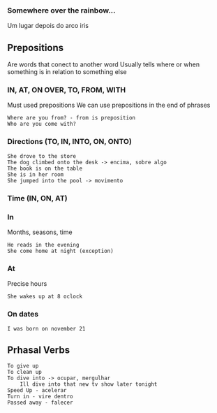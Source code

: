 ### Somewhere over the rainbow...
Um lugar depois do arco iris

## Prepositions

Are words that conect to another word
Usually tells where or when something is in relation to something else

### IN, AT, ON OVER, TO, FROM, WITH
Must used prepositions
We can use prepositions in the end of phrases

	Where are you from? - from is preposition
	Who are you come with?

### Directions (TO, IN, INTO, ON, ONTO)
	She drove to the store
	The dog climbed onto the desk -> encima, sobre algo
	The book is on the table
	She is in her room
	She jumped into the pool -> movimento

### Time (IN, ON, AT)

### In
Months, seasons, time

	He reads in the evening
	She come home at night (exception)

### At
Precise hours

	She wakes up at 8 oclock

### On dates
	I was born on november 21


## Prhasal Verbs
	To give up
	To clean up
	To dive into -> ocupar, mergulhar
		Ill dive into that new tv show later tonight
	Speed Up - acelerar
	Turn in - vire dentro
	Passed away - falecer
